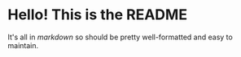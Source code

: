 # Hello! This is the README

It's all in *markdown* so should be pretty well-formatted and easy to maintain.
